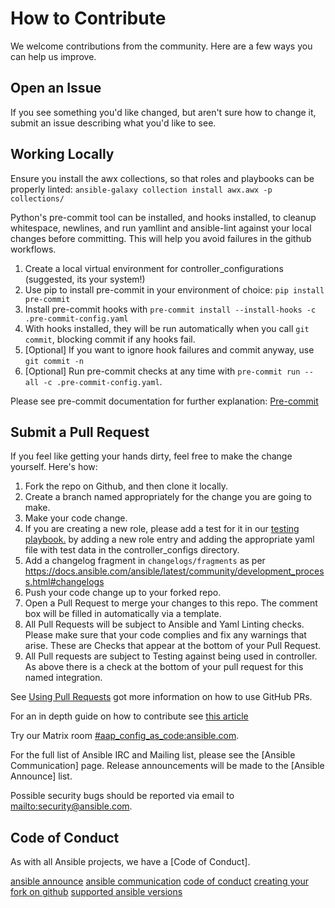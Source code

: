 # How to Contribute

We welcome contributions from the community. Here are a few ways you can help us improve.

## Open an Issue

If you see something you'd like changed, but aren't sure how to change it, submit an issue describing what you'd like to see.

## Working Locally

Ensure you install the awx collections, so that roles and playbooks can be properly linted:
`ansible-galaxy collection install awx.awx -p collections/`

Python's pre-commit tool can be installed, and hooks installed, to cleanup whitespace, newlines, and run yamllint and ansible-lint against your local changes before committing. This will help you avoid failures in the github workflows.

1. Create a local virtual environment for controller_configurations (suggested, its your system!)
2. Use pip to install pre-commit in your environment of choice: `pip install pre-commit`
3. Install pre-commit hooks with `pre-commit install --install-hooks -c .pre-commit-config.yaml`
4. With hooks installed, they will be run automatically when you call `git commit`, blocking commit if any hooks fail.
5. [Optional] If you want to ignore hook failures and commit anyway, use `git commit -n`
6. [Optional] Run pre-commit checks at any time with `pre-commit run --all -c .pre-commit-config.yaml`.

Please see pre-commit documentation for further explanation: [Pre-commit](https://pre-commit.com/)

## Submit a Pull Request

If you feel like getting your hands dirty, feel free to make the change yourself. Here's how:

1. Fork the repo on Github, and then clone it locally.
2. Create a branch named appropriately for the change you are going to make.
3. Make your code change.
4. If you are creating a new role, please add a test for it in our [testing playbook.](https://github.com/redhat-cop/infra.controller_configuration/blob/devel/tests/configure_controller.yml) by adding a new role entry and adding the appropriate yaml file with test data in the controller_configs directory.
5. Add a changelog fragment in `changelogs/fragments` as per <https://docs.ansible.com/ansible/latest/community/development_process.html#changelogs>
6. Push your code change up to your forked repo.
7. Open a Pull Request to merge your changes to this repo. The comment box will be filled in automatically via a template.
8. All Pull Requests will be subject to Ansible and Yaml Linting checks. Please make sure that your code complies and fix any warnings that arise. These are Checks that appear at the bottom of your Pull Request.
9. All Pull requests are subject to Testing against being used in controller. As above there is a check at the bottom of your pull request for this named integration.

See [Using Pull Requests](https://docs.github.com/en/pull-requests/collaborating-with-pull-requests/proposing-changes-to-your-work-with-pull-requests/creating-a-pull-request) got more information on how to use GitHub PRs.

For an in depth guide on how to contribute see [this article](https://opensource.com/article/19/7/create-pull-request-github)

Try our Matrix room [#aap_config_as_code:ansible.com](https://matrix.to/#/#aap_config_as_code:ansible.com).

For the full list of Ansible IRC and Mailing list, please see the
[Ansible Communication] page.
Release announcements will be made to the [Ansible Announce] list.

Possible security bugs should be reported via email
to <mailto:security@ansible.com>.

## Code of Conduct

As with all Ansible projects, we have a [Code of Conduct].

[ansible announce](https://groups.google.com/forum/#!forum/ansible-announce)
[ansible communication](https://docs.ansible.com/ansible/latest/community/communication.html)
[code of conduct](https://docs.ansible.com/ansible/latest/community/code_of_conduct.html)
[creating your fork on github](https://docs.github.com/en/get-started/quickstart/fork-a-repo)
[supported ansible versions](https://docs.ansible.com/ansible-core/devel/reference_appendices/release_and_maintenance.html#ansible-core-release-cycle)
